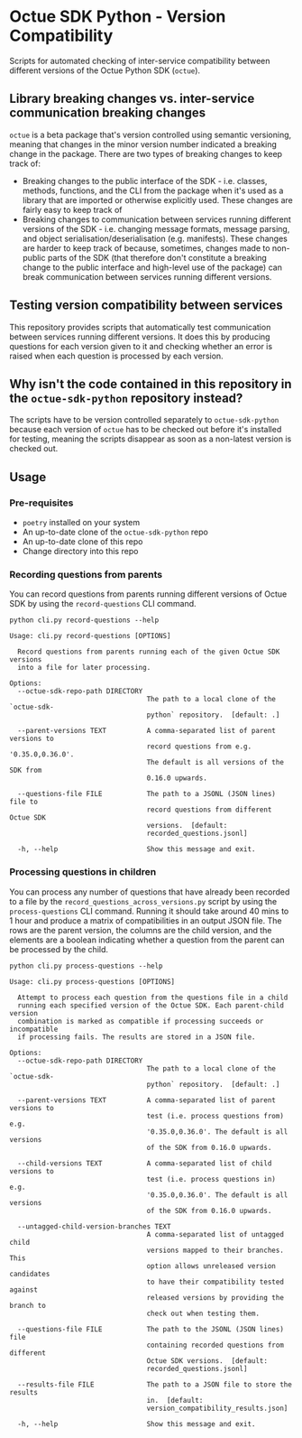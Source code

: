 # Octue SDK Python - Version Compatibility

Scripts for automated checking of inter-service compatibility between different versions of the Octue Python SDK
(`octue`).

## Library breaking changes vs. inter-service communication breaking changes
`octue` is a beta package that's version controlled using semantic versioning, meaning that changes in the minor version
number indicated a breaking change in the package. There are two types of breaking changes to keep track of:
- Breaking changes to the public interface of the SDK - i.e. classes, methods, functions, and the CLI from the package
  when it's used as a library that are imported or otherwise explicitly used. These changes are fairly easy to keep
  track of
- Breaking changes to communication between services running different versions of the SDK - i.e. changing message
  formats, message parsing, and object serialisation/deserialisation (e.g. manifests). These changes are harder to keep
  track of because, sometimes, changes made to non-public parts of the SDK (that therefore don't constitute a breaking
  change to the public interface and high-level use of the package) can break communication between services running
  different versions.

## Testing version compatibility between services
This repository provides scripts that automatically test communication between services running different versions. It
does this by producing questions for each version given to it and checking whether an error is raised when each question
is processed by each version.

## Why isn't the code contained in this repository in the `octue-sdk-python` repository instead?
The scripts have to be version controlled separately to `octue-sdk-python` because each version of `octue` has to be
checked out before it's installed for testing, meaning the scripts disappear as soon as a non-latest version is checked
out.

## Usage

### Pre-requisites
 - `poetry` installed on your system
 - An up-to-date clone of the `octue-sdk-python` repo
 - An up-to-date clone of this repo
 - Change directory into this repo

### Recording questions from parents
You can record questions from parents running different versions of Octue SDK by using the `record-questions` CLI
command.

```shell
python cli.py record-questions --help
```

```
Usage: cli.py record-questions [OPTIONS]

  Record questions from parents running each of the given Octue SDK versions
  into a file for later processing.

Options:
  --octue-sdk-repo-path DIRECTORY
                                  The path to a local clone of the `octue-sdk-
                                  python` repository.  [default: .]

  --parent-versions TEXT          A comma-separated list of parent versions to
                                  record questions from e.g. '0.35.0,0.36.0'.
                                  The default is all versions of the SDK from
                                  0.16.0 upwards.

  --questions-file FILE           The path to a JSONL (JSON lines) file to
                                  record questions from different Octue SDK
                                  versions.  [default:
                                  recorded_questions.jsonl]

  -h, --help                      Show this message and exit.
```

### Processing questions in children
You can process any number of questions that have already been recorded to a file by the
`record_questions_across_versions.py` script by using the `process-questions` CLI command. Running it should take around
40 mins to 1 hour and produce a matrix of compatibilities in an output JSON file. The rows are the parent version, the
columns are the child version, and the elements are a boolean indicating whether a question from the parent can be
processed by the child.

```shell
python cli.py process-questions --help
```

```
Usage: cli.py process-questions [OPTIONS]

  Attempt to process each question from the questions file in a child
  running each specified version of the Octue SDK. Each parent-child version
  combination is marked as compatible if processing succeeds or incompatible
  if processing fails. The results are stored in a JSON file.

Options:
  --octue-sdk-repo-path DIRECTORY
                                  The path to a local clone of the `octue-sdk-
                                  python` repository.  [default: .]

  --parent-versions TEXT          A comma-separated list of parent versions to
                                  test (i.e. process questions from) e.g.
                                  '0.35.0,0.36.0'. The default is all versions
                                  of the SDK from 0.16.0 upwards.

  --child-versions TEXT           A comma-separated list of child versions to
                                  test (i.e. process questions in) e.g.
                                  '0.35.0,0.36.0'. The default is all versions
                                  of the SDK from 0.16.0 upwards.

  --untagged-child-version-branches TEXT
                                  A comma-separated list of untagged child
                                  versions mapped to their branches. This
                                  option allows unreleased version candidates
                                  to have their compatibility tested against
                                  released versions by providing the branch to
                                  check out when testing them.

  --questions-file FILE           The path to the JSONL (JSON lines) file
                                  containing recorded questions from different
                                  Octue SDK versions.  [default:
                                  recorded_questions.jsonl]

  --results-file FILE             The path to a JSON file to store the results
                                  in.  [default:
                                  version_compatibility_results.json]

  -h, --help                      Show this message and exit.
```
